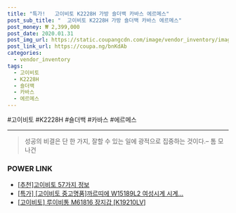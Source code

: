 ```yaml
--- 
title: "특가!   고이비토 K2228H 가방 숄더백 카바스 에르메스" 
post_sub_title: "  고이비토 K2228H 가방 숄더백 카바스 에르메스" 
post_money: ₩ 2,399,000 
post_date: 2020.01.31 
post_img_url: https://static.coupangcdn.com/image/vendor_inventory/images/2019/03/06/13/0/c62b7907-d7e2-44d3-aa4a-ce89d441a2f8.jpg 
post_link_url: https://coupa.ng/bnKdAb 
categories: 
  - vendor_inventory 
tags: 
  - 고이비토 
  - K2228H 
  - 숄더백 
  - 카바스 
  - 에르메스 
--- 
```

  #고이비토 #K2228H #숄더백 #카바스 #에르메스 
<hr> 

> 성공의 비결은 단 한 가지, 잘할 수 있는 일에 광적으로 집중하는 것이다.–  톰 모나건 


### POWER LINK

* <a href="https://blog.naver.com/fasyy4321/221791200011" target="_blank">[추천]고이비토 57가지 정보</a>
* <a href="https://blog.naver.com/sakai111/221787001004" target="_blank">[특가] [고이비토 중고명품]까르띠에 W15189L2 여성시계 시계...</a>
* <a href="https://blog.naver.com/santokki14/221785466784" target="_blank">[고이비토] 루이비통 M61816 장지갑 [K19210LV]</a>

